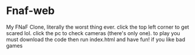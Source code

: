 # Fnaf-web
My FNaF Clone, literally the worst thing ever.
click the top left corner to get scared lol.
click the pc to check cameras (there's only one).
to play you must download the code then run index.html and have fun! if you like bad games
